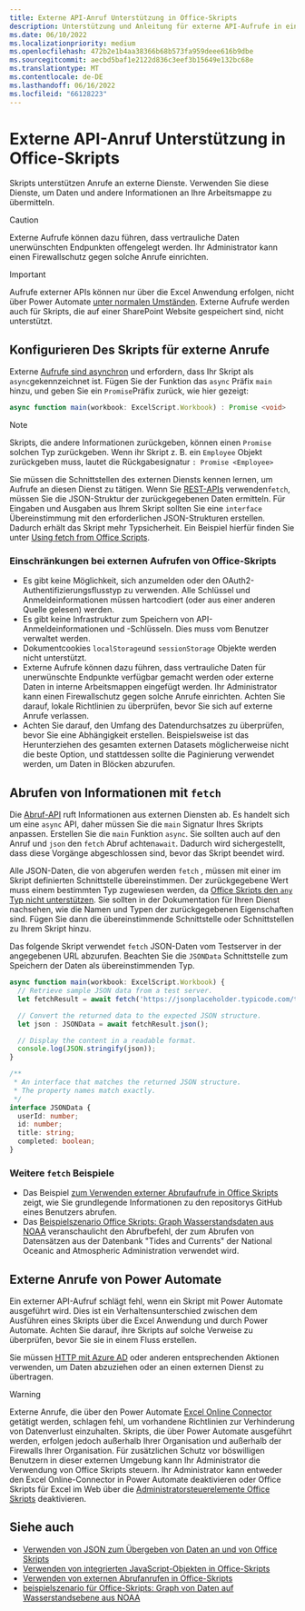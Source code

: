 ```yaml
---
title: Externe API-Anruf Unterstützung in Office-Skripts
description: Unterstützung und Anleitung für externe API-Aufrufe in einem Office-Skript.
ms.date: 06/10/2022
ms.localizationpriority: medium
ms.openlocfilehash: 472b2e1b4aa38366b68b573fa959deee616b9dbe
ms.sourcegitcommit: aecbd5baf1e2122d836c3eef3b15649e132bc68e
ms.translationtype: MT
ms.contentlocale: de-DE
ms.lasthandoff: 06/16/2022
ms.locfileid: "66128223"
---
```

# <a name="external-api-call-support-in-office-scripts"></a>Externe API-Anruf Unterstützung in Office-Skripts

Skripts unterstützen Anrufe an externe Dienste. Verwenden Sie diese Dienste, um Daten und andere Informationen an Ihre Arbeitsmappe zu übermitteln.

> [!CAUTION]
> Externe Aufrufe können dazu führen, dass vertrauliche Daten unerwünschten Endpunkten offengelegt werden. Ihr Administrator kann einen Firewallschutz gegen solche Anrufe einrichten.

> [!IMPORTANT]
> Aufrufe externer APIs können nur über die Excel Anwendung erfolgen, nicht über Power Automate [unter normalen Umständen](#external-calls-from-power-automate). Externe Aufrufe werden auch für Skripts, die auf einer SharePoint Website gespeichert sind, nicht unterstützt.

## <a name="configure-your-script-for-external-calls"></a>Konfigurieren Des Skripts für externe Anrufe

Externe [Aufrufe sind asynchron](https://developer.mozilla.org/docs/Learn/JavaScript/Asynchronous/Async_await) und erfordern, dass Ihr Skript als `async`gekennzeichnet ist. Fügen Sie der Funktion das `async` Präfix `main` hinzu, und geben Sie ein `Promise`Präfix zurück, wie hier gezeigt:

```typescript
async function main(workbook: ExcelScript.Workbook) : Promise <void>
```

> [!NOTE]
> Skripts, die andere Informationen zurückgeben, können einen `Promise` solchen Typ zurückgeben. Wenn ihr Skript z. B. ein `Employee` Objekt zurückgeben muss, lautet die Rückgabesignatur `: Promise <Employee>`

Sie müssen die Schnittstellen des externen Diensts kennen lernen, um Aufrufe an diesen Dienst zu tätigen. Wenn Sie [REST-APIs](https://wikipedia.org/wiki/Representational_state_transfer) verwenden`fetch`, müssen Sie die JSON-Struktur der zurückgegebenen Daten ermitteln. Für Eingaben und Ausgaben aus Ihrem Skript sollten Sie eine `interface` Übereinstimmung mit den erforderlichen JSON-Strukturen erstellen. Dadurch erhält das Skript mehr Typsicherheit. Ein Beispiel hierfür finden Sie unter [Using fetch from Office Scripts](../resources/samples/external-fetch-calls.md).

### <a name="limitations-with-external-calls-from-office-scripts"></a>Einschränkungen bei externen Aufrufen von Office-Skripts

* Es gibt keine Möglichkeit, sich anzumelden oder den OAuth2-Authentifizierungsflusstyp zu verwenden. Alle Schlüssel und Anmeldeinformationen müssen hartcodiert (oder aus einer anderen Quelle gelesen) werden.
* Es gibt keine Infrastruktur zum Speichern von API-Anmeldeinformationen und -Schlüsseln. Dies muss vom Benutzer verwaltet werden.
* Dokumentcookies `localStorage`und `sessionStorage` Objekte werden nicht unterstützt.
* Externe Aufrufe können dazu führen, dass vertrauliche Daten für unerwünschte Endpunkte verfügbar gemacht werden oder externe Daten in interne Arbeitsmappen eingefügt werden. Ihr Administrator kann einen Firewallschutz gegen solche Anrufe einrichten. Achten Sie darauf, lokale Richtlinien zu überprüfen, bevor Sie sich auf externe Anrufe verlassen.
* Achten Sie darauf, den Umfang des Datendurchsatzes zu überprüfen, bevor Sie eine Abhängigkeit erstellen. Beispielsweise ist das Herunterziehen des gesamten externen Datasets möglicherweise nicht die beste Option, und stattdessen sollte die Paginierung verwendet werden, um Daten in Blöcken abzurufen.

## <a name="retrieve-information-with-fetch"></a>Abrufen von Informationen mit `fetch`

Die [Abruf-API](https://developer.mozilla.org/docs/Web/API/Fetch_API) ruft Informationen aus externen Diensten ab. Es handelt sich um eine `async` API, daher müssen Sie die `main` Signatur Ihres Skripts anpassen. Erstellen Sie die `main` Funktion `async`. Sie sollten auch auf den Anruf und `json` den `fetch` Abruf achten`await`. Dadurch wird sichergestellt, dass diese Vorgänge abgeschlossen sind, bevor das Skript beendet wird.

Alle JSON-Daten, die von abgerufen werden `fetch` , müssen mit einer im Skript definierten Schnittstelle übereinstimmen. Der zurückgegebene Wert muss einem bestimmten Typ zugewiesen werden, da [Office Skripts den `any` Typ nicht unterstützen](typescript-restrictions.md#no-any-type-in-office-scripts). Sie sollten in der Dokumentation für Ihren Dienst nachsehen, wie die Namen und Typen der zurückgegebenen Eigenschaften sind. Fügen Sie dann die übereinstimmende Schnittstelle oder Schnittstellen zu Ihrem Skript hinzu.

Das folgende Skript verwendet `fetch` JSON-Daten vom Testserver in der angegebenen URL abzurufen. Beachten Sie die `JSONData` Schnittstelle zum Speichern der Daten als übereinstimmenden Typ.

```TypeScript
async function main(workbook: ExcelScript.Workbook) {
  // Retrieve sample JSON data from a test server.
  let fetchResult = await fetch('https://jsonplaceholder.typicode.com/todos/1');

  // Convert the returned data to the expected JSON structure.
  let json : JSONData = await fetchResult.json();

  // Display the content in a readable format.
  console.log(JSON.stringify(json));
}

/**
 * An interface that matches the returned JSON structure.
 * The property names match exactly.
 */
interface JSONData {
  userId: number;
  id: number;
  title: string;
  completed: boolean;
}
```

### <a name="other-fetch-samples"></a>Weitere `fetch` Beispiele

* Das Beispiel [zum Verwenden externer Abrufaufrufe in Office Skripts](../resources/samples/external-fetch-calls.md) zeigt, wie Sie grundlegende Informationen zu den repositorys GitHub eines Benutzers abrufen.
* Das [Beispielszenario Office Skripts: Graph Wasserstandsdaten aus NOAA](../resources/scenarios/noaa-data-fetch.md) veranschaulicht den Abrufbefehl, der zum Abrufen von Datensätzen aus der Datenbank "Tides and Currents" der National Oceanic and Atmospheric Administration verwendet wird.

## <a name="external-calls-from-power-automate"></a>Externe Anrufe von Power Automate

Ein externer API-Aufruf schlägt fehl, wenn ein Skript mit Power Automate ausgeführt wird. Dies ist ein Verhaltensunterschied zwischen dem Ausführen eines Skripts über die Excel Anwendung und durch Power Automate. Achten Sie darauf, ihre Skripts auf solche Verweise zu überprüfen, bevor Sie sie in einem Fluss erstellen.

Sie müssen [HTTP mit Azure AD](/connectors/webcontents/) oder anderen entsprechenden Aktionen verwenden, um Daten abzuziehen oder an einen externen Dienst zu übertragen.

> [!WARNING]
> Externe Anrufe, die über den Power Automate [Excel Online Connector](/connectors/excelonlinebusiness) getätigt werden, schlagen fehl, um vorhandene Richtlinien zur Verhinderung von Datenverlust einzuhalten. Skripts, die über Power Automate ausgeführt werden, erfolgen jedoch außerhalb Ihrer Organisation und außerhalb der Firewalls Ihrer Organisation. Für zusätzlichen Schutz vor böswilligen Benutzern in dieser externen Umgebung kann Ihr Administrator die Verwendung von Office Skripts steuern. Ihr Administrator kann entweder den Excel Online-Connector in Power Automate deaktivieren oder Office Skripts für Excel im Web über die [Administratorsteuerelemente Office Skripts](/microsoft-365/admin/manage/manage-office-scripts-settings) deaktivieren.

## <a name="see-also"></a>Siehe auch

* [Verwenden von JSON zum Übergeben von Daten an und von Office Skripts](use-json.md)
* [Verwenden von integrierten JavaScript-Objekten in Office-Skripts](javascript-objects.md)
* [Verwenden von externen Abrufanrufen in Office-Skripts](../resources/samples/external-fetch-calls.md)
* [beispielszenario für Office-Skripts: Graph von Daten auf Wasserstandsebene aus NOAA](../resources/scenarios/noaa-data-fetch.md)

